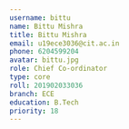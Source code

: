 ```yaml
---
username: bittu
name: Bittu Mishra
title: Bittu Mishra
email: u19ece3036@cit.ac.in
phone: 6204599204
avatar: bittu.jpg
role: Chief Co-ordinator
type: core
roll: 201902033036
branch: ECE
education: B.Tech
priority: 18
---
```

